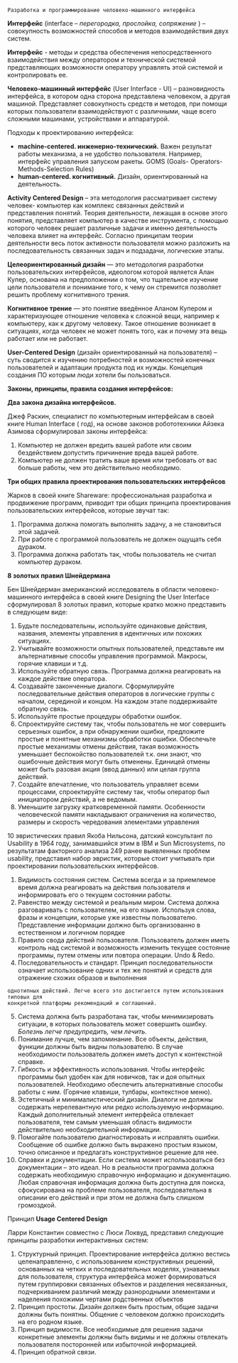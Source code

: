 ```
Разработка и программирование человеко-машинного интерфейса
```
**Интерфейс** \(interface – _перегородка, прослойка, сопряжение_ \) – совокупность возможностей
способов и методов взаимодействия двух систем.

**Интерфейс** - методы и средства обеспечения непосредственного взаимодействия между
оператором и технической системой представляющих возможности оператору управлять этой
системой и контролировать ее.

**Человеко-машинный интерфейс** (User Interface - UI) – разновидность интерфейса, в котором одна
сторона представлена человеком, а другая машиной. Представляет совокупность средств и
методов, при помощи которых пользователи взаимодействуют с различными, чаще всего
сложными машинами, устройствами и аппаратурой.

Подходы к проектированию интерфейса:

- **machine-centered. инженерно-технический.** Важен результат работы механизма, а не
    удобство пользователя. Например, интерфейс управления запуском ракеты. GOMS (Goals-
    Operators-Methods-Selection Rules)
- **human-centered. когнитивный.** Дизайн, ориентированный на деятельность.

**Activity Centered Design** – эта методология рассматривает систему человек- компьютер как
комплекс связанных действий и представления понятий. Теория деятельности, лежащая в основе
этого понятия, представляет компьютер в качестве инструмента, с помощью которого человек
решает различные задачи и именно деятельность человека влияет на интерфейс. Согласно
принципам теории деятельности весь поток активности пользователя можно разложить на
последовательность связанных задач и подзадачи, логические этапы.

**Целеориентированный дизайн** — это методология разработки пользовательских интерфейсов,
идеологом которой является Алан Купер, основана на предположении о том, что тщательное
изучение цели пользователя и понимание того, к чему он стремится позволяет решить проблему
когнитивного трения.

**Когнитивное трение** — это понятие введённое Аланом Купером и характеризующее отношение
человека к сложной вещи, например к компьютеру, как к другому человеку. Такое отношение
возникает в ситуациях, когда человек не может понять того, как и почему эта вещь работает или
не работает.

**User-Centered Design** (дизайн ориентированный на пользователя) – суть сводится к изучению
потребностей и возможностей конечных пользователей и адаптации продукта под их нужды.
Концепция создания ПО которым люди хотели бы пользоваться.

**Законы, принципы, правила создания интерфейсов:**

**Два закона дизайна интерфейсов.**

Джеф Раскин, специалист по компьютерным интерфейсам в своей книге Human Interface (
год), на основе законов робототехники Айзека Азимова сформулировал законы интерфейса:

1. Компьютер не должен вредить вашей работе или своим бездействием допустить
    причинение вреда вашей работе.
2. Компьютер не должен тратить ваше время или требовать от вас больше работы, чем это
    действительно необходимо.

**Три общих правила проектирования пользовательских интерфейсов**


Жарков в своей книге Shareware: профессиональная разработка и продвижение программ,
приводит три общих принципа проектирования пользовательских интерфейсов, которые звучат
так:

1. Программа должна помогать выполнять задачу, а не становиться этой задачей.
2. При работе с программой пользователь не должен ощущать себя дураком.
3. Программа должна работать так, чтобы пользователь не считал компьютер дураком.

**8 золотых правил Шнейдермана**

Бен Шнейдерман американский исследователь в области человеко-машинного интерфейса в
своей книге Designing the User Interface сформулировал 8 золотых правил, которые кратко можно
представить в следующем виде:

1. Будьте последовательны, используйте одинаковые действия, названия, элементы
    управления в идентичных или похожих ситуациях.
2. Учитывайте возможности опытных пользователей, представьте им альтернативные
    способы управления программой. Макросы, горячие клавиши и т.д.
3. Используйте обратную связь. Программа должна реагировать на каждое действие
    оператора.
4. Создавайте законченные диалоги. Сформулируйте последовательные действия
    операторов в логические группы с началом, серединой и концом. На каждом этапе
    поддерживайте обратную связь.
5. Используйте простые процедуры обработки ошибок.
6. Спроектируйте систему так, чтобы пользователь не мог совершить серьезных ошибок, а
    при обнаружении ошибки, предложите простые и понятные механизмы обработки
    ошибки. Обеспечьте простые механизмы отмены действия, такая возможность уменьшает
    беспокойство пользователей т.к. они знают, что ошибочные действия могут быть
    отменены. Единицей отмены может быть разовая акция (ввод данных) или целая группа
    действий.
7. Создайте впечатление, что пользователь управляет всеми процессами, спроектируйте
    систему так, чтобы оператор был инициатором действий, а не ведомым.
8. Уменьшите загрузку кратковременной памяти. Особенности человеческой памяти
    накладывают ограничения на количество, размеры и скорость чередования элементами
    управления

10 эвристических правил Якоба Нильсона, датский консультант по Usability в 1964 году,
занимавшийся этим в IBM и Sun Microsystems, по результатам факторного анализа 249 ранее
выявленных проблем usability, представил набор эвристик, которые стоит учитывать при
проектировании пользовательских интерфейсов.

1. Видимость состояния систем. Система всегда и за приемлемое время должна реагировать
    на действия пользователя и информировать его о текущем состоянии работы.
2. Равенство между системой и реальным миром. Система должна разговаривать с
    пользователем, на его языке. Используя слова, фразы и концепции, которые уже известны
    пользователю. Представление информации должно быть организованно в естественном и
    логичном порядке
3. Правило свода действий пользователя. Пользователь должен иметь контроль над
    системой и возможность изменить текущее состояние программы, путем отмены или
    повтора операции. Undo & Redo.
4. Последовательность и стандарт. Принцип последовательности означает использование
    одних и тех же понятий и средств для отражение схожих образов и выполнения


```
однотипных действий. Легче всего это достигается путем использования типовых для
конкретной платформы рекомендаций и соглашений.
```
5. Система должна быть разработана так, чтобы минимизировать ситуации, в которых
    пользователь может совершить ошибку. _Болезнь легче предупредить, чем лечить_.
6. Понимание лучше, чем запоминание. Все объекты, действия, функции должны быть
    видны пользователю. В случае необходимости пользователь должен иметь доступ к
    контекстной справке.
7. Гибкость и эффективность использования. Чтобы интерфейс программы был удобен как
    для новичков, так и доя опытных пользователей. Необходимо обеспечить альтернативные
    способы работы с ним. (Горячие клавиши, тулбары, контекстное меню).
8. Эстетичный и минималистический дизайн. Диалоги не должны содержать нерелевантную
    или редко используемую информацию. Каждый дополнительный элемент интерфейса
    отвлекает пользователя, тем самым уменьшая область видимости действительно
    необходительной информации.
9. Помогайте пользователю диагностировать и исправлять ошибки. Сообщение об ошибке
    должно быть выражено простым языком, точно описанное и предлагать конструктивное
    решение для нее.
10. Справки и документации. Если система может использоваться без документации – это
    идеал. Но в реальности программа должна содержать необходимую справочную
    информацию и документацию. Любая справочная информация должна быть доступна для
    поиска, сфокусирована на проблеме пользователя, последовательна в описании его
    действий и при этом не должна быть слишком громоздкой.

Принцип **Usage Centered Design**

Ларри Константин совместно с Люси Локвуд, представил следующие принципы разработки
интерактивных систем:

1. Структурный принцип. Проектирование интерфейса должно вестись целенаправленно, с
    использованием конструктивных решений, основанных на четких и последовательных
    моделях, узнаваемых для пользователя, структура интерфейса может формироваться
    путем группировки связанных объектов и разделения несвязанных, подчеркиванием
    различий между разнородными элементами и наделения похожими чертами родственных
    объектов
2. Принцип простоты. Дизайн должен быть простым, общие задачи должны быть понятны.
    Общение с человеком должно происходить на его родном языке.
3. Принцип видимости. Все необходимые для решения задачи конкретные элементы
    должны быть видимы и не должны отвлекать пользователя посторонней или избыточной
    информацией.
4. Принцип обратной связи.


